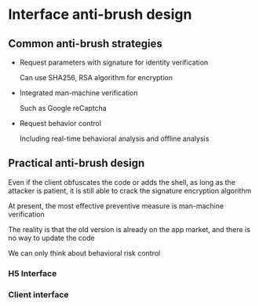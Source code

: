 # Interface anti-brush design

## Common anti-brush strategies

* Request parameters with signature for identity verification

    Can use SHA256, RSA algorithm for encryption
* Integrated man-machine verification
    
    Such as Google reCaptcha
* Request behavior control

    Including real-time behavioral analysis and offline analysis

## Practical anti-brush design

Even if the client obfuscates the code or adds the shell, as long as the attacker is patient, it is still able to crack the signature encryption algorithm

At present, the most effective preventive measure is man-machine verification

The reality is that the old version is already on the app market, and there is no way to update the code

We can only think about behavioral risk control

### H5 Interface



### Client interface